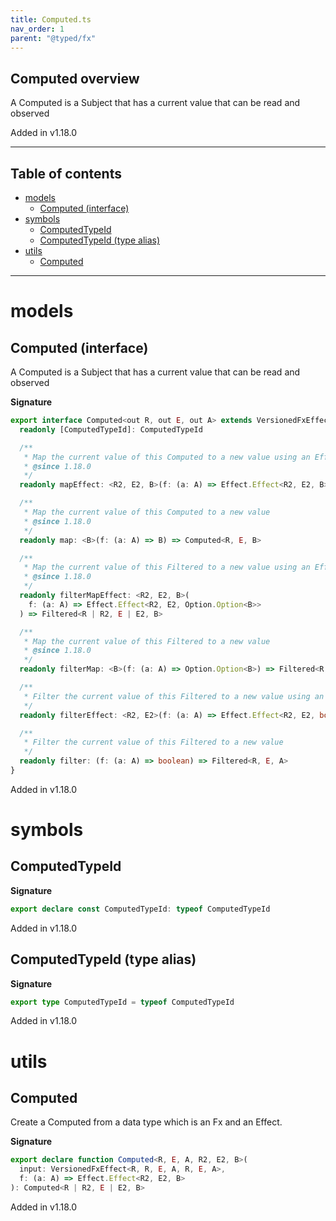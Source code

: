 ```yaml
---
title: Computed.ts
nav_order: 1
parent: "@typed/fx"
---
```


## Computed overview

A Computed is a Subject that has a current value that can be read and observed

Added in v1.18.0

---

<h2 class="text-delta">Table of contents</h2>

- [models](#models)
  - [Computed (interface)](#computed-interface)
- [symbols](#symbols)
  - [ComputedTypeId](#computedtypeid)
  - [ComputedTypeId (type alias)](#computedtypeid-type-alias)
- [utils](#utils)
  - [Computed](#computed)

---

# models

## Computed (interface)

A Computed is a Subject that has a current value that can be read and observed

**Signature**

```ts
export interface Computed<out R, out E, out A> extends VersionedFxEffect<R, R, E, A, R, E, A> {
  readonly [ComputedTypeId]: ComputedTypeId

  /**
   * Map the current value of this Computed to a new value using an Effect
   * @since 1.18.0
   */
  readonly mapEffect: <R2, E2, B>(f: (a: A) => Effect.Effect<R2, E2, B>) => Computed<R | R2, E | E2, B>

  /**
   * Map the current value of this Computed to a new value
   * @since 1.18.0
   */
  readonly map: <B>(f: (a: A) => B) => Computed<R, E, B>

  /**
   * Map the current value of this Filtered to a new value using an Effect
   * @since 1.18.0
   */
  readonly filterMapEffect: <R2, E2, B>(
    f: (a: A) => Effect.Effect<R2, E2, Option.Option<B>>
  ) => Filtered<R | R2, E | E2, B>

  /**
   * Map the current value of this Filtered to a new value
   * @since 1.18.0
   */
  readonly filterMap: <B>(f: (a: A) => Option.Option<B>) => Filtered<R, E, B>

  /**
   * Filter the current value of this Filtered to a new value using an Effect
   */
  readonly filterEffect: <R2, E2>(f: (a: A) => Effect.Effect<R2, E2, boolean>) => Filtered<R | R2, E | E2, A>

  /**
   * Filter the current value of this Filtered to a new value
   */
  readonly filter: (f: (a: A) => boolean) => Filtered<R, E, A>
}
```

Added in v1.18.0

# symbols

## ComputedTypeId

**Signature**

```ts
export declare const ComputedTypeId: typeof ComputedTypeId
```

Added in v1.18.0

## ComputedTypeId (type alias)

**Signature**

```ts
export type ComputedTypeId = typeof ComputedTypeId
```

Added in v1.18.0

# utils

## Computed

Create a Computed from a data type which is an Fx and an Effect.

**Signature**

```ts
export declare function Computed<R, E, A, R2, E2, B>(
  input: VersionedFxEffect<R, R, E, A, R, E, A>,
  f: (a: A) => Effect.Effect<R2, E2, B>
): Computed<R | R2, E | E2, B>
```

Added in v1.18.0
